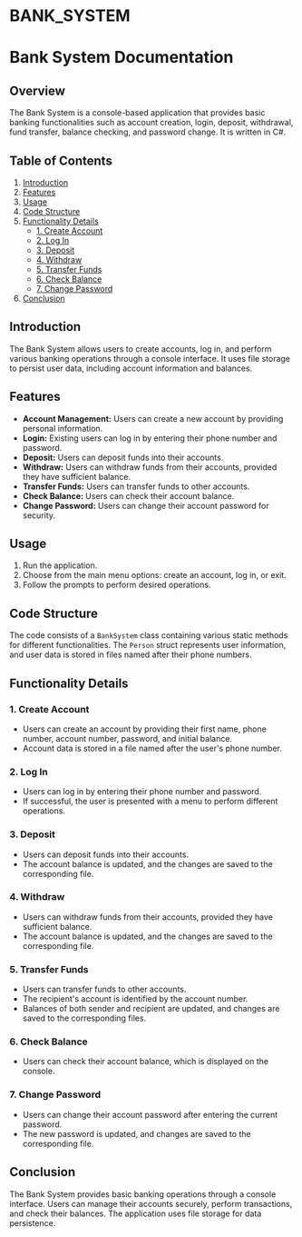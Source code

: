 # BANK_SYSTEM
# Bank System Documentation

## Overview

The Bank System is a console-based application that provides basic banking functionalities such as account creation, login, deposit, withdrawal, fund transfer, balance checking, and password change. It is written in C#.

## Table of Contents

1. [Introduction](#introduction)
2. [Features](#features)
3. [Usage](#usage)
4. [Code Structure](#code-structure)
5. [Functionality Details](#functionality-details)
    - [1. Create Account](#1-create-account)
    - [2. Log In](#2-log-in)
    - [3. Deposit](#3-deposit)
    - [4. Withdraw](#4-withdraw)
    - [5. Transfer Funds](#5-transfer-funds)
    - [6. Check Balance](#6-check-balance)
    - [7. Change Password](#7-change-password)
6. [Conclusion](#conclusion)

## Introduction

The Bank System allows users to create accounts, log in, and perform various banking operations through a console interface. It uses file storage to persist user data, including account information and balances.

## Features

- **Account Management:** Users can create a new account by providing personal information.
- **Login:** Existing users can log in by entering their phone number and password.
- **Deposit:** Users can deposit funds into their accounts.
- **Withdraw:** Users can withdraw funds from their accounts, provided they have sufficient balance.
- **Transfer Funds:** Users can transfer funds to other accounts.
- **Check Balance:** Users can check their account balance.
- **Change Password:** Users can change their account password for security.

## Usage

1. Run the application.
2. Choose from the main menu options: create an account, log in, or exit.
3. Follow the prompts to perform desired operations.

## Code Structure

The code consists of a `BankSystem` class containing various static methods for different functionalities. The `Person` struct represents user information, and user data is stored in files named after their phone numbers.

## Functionality Details

### 1. Create Account

- Users can create an account by providing their first name, phone number, account number, password, and initial balance.
- Account data is stored in a file named after the user's phone number.

### 2. Log In

- Users can log in by entering their phone number and password.
- If successful, the user is presented with a menu to perform different operations.

### 3. Deposit

- Users can deposit funds into their accounts.
- The account balance is updated, and the changes are saved to the corresponding file.

### 4. Withdraw

- Users can withdraw funds from their accounts, provided they have sufficient balance.
- The account balance is updated, and the changes are saved to the corresponding file.

### 5. Transfer Funds

- Users can transfer funds to other accounts.
- The recipient's account is identified by the account number.
- Balances of both sender and recipient are updated, and changes are saved to the corresponding files.

### 6. Check Balance

- Users can check their account balance, which is displayed on the console.

### 7. Change Password

- Users can change their account password after entering the current password.
- The new password is updated, and changes are saved to the corresponding file.

## Conclusion

The Bank System provides basic banking operations through a console interface. Users can manage their accounts securely, perform transactions, and check their balances. The application uses file storage for data persistence.
